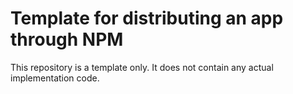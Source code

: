 # Template for distributing an app through NPM

This repository is a template only. It does not contain any actual implementation code.